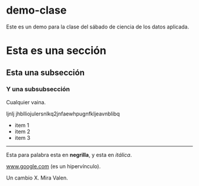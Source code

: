 # demo-clase
Este es un demo para la clase del sábado de ciencia de los datos aplicada.

# Esta es una sección

## Esta una subsección

### Y una subsubsección

Cualquier vaina.

ljnlj jhblliojulersnlkq2jnfaewhpugnfkljeavnblibq

* item 1
* item 2
* item 3

---

Esta para palabra esta en **negrilla**, y esta en *itálica*.

www.google.com (es un hipervínculo).

Un cambio X.
Mira Valen.

